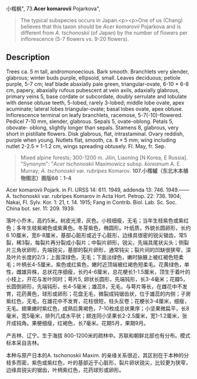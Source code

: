 小楷枫",
73.**Acer komarovii** Pojarkova",

> The typical subspecies occurs in Japan.&lt;p&gt;&lt;p&gt;One of us (Chang) believes that this taxon should be *Acer komarovii* Pojarkova and is different from *A. tschonoskii* (of Japan) by the number of flowers per inflorescence (5-7 flowers vs. 9-20 flowers).

## Description
Trees ca. 5 m tall, andromonoecious. Bark smooth. Branchlets very slender, glabrous; winter buds purple, ellipsoid, small. Leaves deciduous; petiole purple, 5-7 cm; leaf blade abaxially pale green, triangular-ovate, 6-10 × 6-8 cm, papery, abaxially rufous pubescent at vein axils, adaxially glabrous, primary veins 5, base cordate or subcordate, doubly serrulate and lobulate with dense obtuse teeth, 5-lobed, rarely 3-lobed; middle lobe ovate, apex acuminate; lateral lobes triangular-ovate; basal lobes ovate, apex obtuse. Inflorescence terminal on leafy branchlets, racemose, 5-7(-10)-flowered. Pedicel 7-10 mm, slender, glabrous. Sepals 5, ovate-oblong. Petals 5, obovate- oblong, slightly longer than sepals. Stamens 8, glabrous, very short in pistillate flowers. Disk glabrous, flat, intrastaminal. Ovary reddish, purple when young. Nutlets flat, smooth, ca. 8 × 5 mm; wing including nutlet 2-2.5 × 1-1.2 cm, wings spreading obtusely. Fl. May, fr. Sep.

> Mixed alpine forests; 300-1200 m. Jilin, Liaoning [N Korea, E Russia].
  "Synonym": "*Acer tschonoskii* Maximowicz subsp. *koreanum* A. E. Murray; *A. tschonoskii* var. *rubripes* Komarov.
**107.小楷槭（东北木本植物图志）图版66：1-4**

Acer komarovii Pojark. in Fl. URSS 14: 611. 1949, addenda 13: 746. 1949.——A. tschonoskii var. rubripes Komarov in Acta Hort. Petrop. 22: 736. 1904; Nakai, Fl. Sylv. Kor. 1: 21, t. 14. 1915; Fang in Contrib. Biol. Lab. Sc. Soc. China bot. ser. 11: 209. 1939.

落叶小乔木，高约5米。树皮光滑，灰色。小枝细瘦，无毛；当年生枝紫色或紫红色；多年生枝紫褐色或紫黄色。冬芽紫色，椭圆形。叶纸质，外貌长圆卵形，长约6 10厘米，宽6-8厘米，基部心脏形或近于心脏形，边缘具很密的锐尖锯齿，常5裂，稀3裂，每裂片再分裂成小裂片；中裂片卵形，锐尖，先端具尾状尖头；侧裂片三角状卵形，先端锐尖，基部的裂片卵形，通常钝尖；裂片间的凹缺很狭窄，深及叶片长度的2/3；上面深绿色，无毛；下面淡绿色，嫩时脉腋上被红褐色短柔毛；叶柄长4-5厘米，紫色或红紫色，嫩时近顶端被红褐色短柔毛。花黄绿色，单性，雌雄异株，总状花序细瘦，长约4-6厘米，总花梗长1-1.5厘米，顶生于着叶的小枝上，开花与发叶同时；萼片5, 卵状长圆形，先端钝形，长3-4毫米；花瓣5， 长圆倒卵形，先端钝形，长4-5毫米；雄蕊8，无毛，与萼片等长，在雌花中不发育，花药黄色，球形或卵形；花盘无毛，微裂成钝锯齿状，位于雄蕊的内侧；子房紫红色，无毛，在雄花中不发育，花柱很短，柱头反卷；花梗长3-4厘米，细瘦，无毛。翅果嫩时紫红色，成熟后黄褐色，7-10枚成总状果序；小坚果微扁平，长8毫米，宽5毫米，排列几成水平状；翅连同小坚果长2-2.5厘米，宽1-1.2厘米，张开成钝角。果梗细瘦，红褐色，长7毫米。花期5月，果期9月。

产吉林、辽宁。生于海拔 800-1200米的疏林中。苏联和朝鲜北部也有分布。模式标本采自吉林。

本种与原产日本的A. tschonoskii Maxim. 的亲缘关系很近，其区别在于本种的分枝多而密，紫色或紫红色，叶的基部近于心脏形，裂片卵状锐尖，比较更为狭窄，边缘具锐尖的锯齿，叶柄紫红色，花药球形或卵形。
